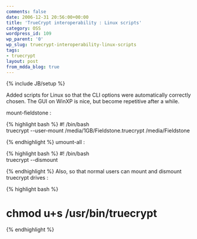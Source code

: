 ```yaml
---
comments: false
date: 2006-12-31 20:56:00+00:00
title: 'TrueCrypt interoperability : Linux scripts'
category: OSS
wordpress_id: 109
wp_parent: '0'
wp_slug: truecrypt-interoperability-linux-scripts
tags:
- truecrypt
layout: post
from_mdda_blog: true
---
```

{% include JB/setup %}


Added scripts for Linux so that the CLI options were automatically correctly chosen.  The GUI on WinXP is nice, but become repetitive after a while.  
  
mount-fieldstone  :  

{% highlight bash %}
#! /bin/bash  
truecrypt --user-mount /media/1GB/Fieldstone.truecrypt /media/Fieldstone  

{% endhighlight %}
umount-all  :  

{% highlight bash %}
#! /bin/bash  
truecrypt --dismount  

{% endhighlight %}
Also, so that normal users can mount and dismount truecrypt drives :  

{% highlight bash %}
# chmod u+s /usr/bin/truecrypt  

{% endhighlight %}
